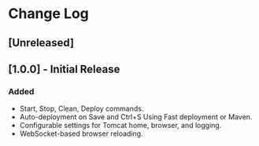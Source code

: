 # Change Log

## [Unreleased]

## [1.0.0] - Initial Release
### Added
- Start, Stop, Clean, Deploy commands.
- Auto-deployment on Save and Ctrl+S Using Fast deployment or Maven.
- Configurable settings for Tomcat home, browser, and logging.
- WebSocket-based browser reloading.